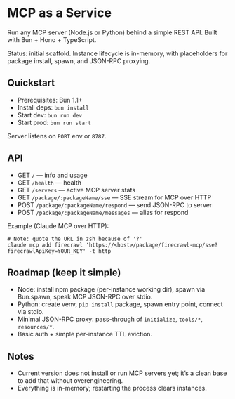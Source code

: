 # MCP as a Service

Run any MCP server (Node.js or Python) behind a simple REST API. Built with Bun + Hono + TypeScript.

Status: initial scaffold. Instance lifecycle is in-memory, with placeholders for package install, spawn, and JSON-RPC proxying.

## Quickstart

- Prerequisites: Bun 1.1+
- Install deps: `bun install`
- Start dev: `bun run dev`
- Start prod: `bun run start`

Server listens on `PORT` env or `8787`.

## API

- GET `/` — info and usage
- GET `/health` — health
- GET `/servers` — active MCP server stats
- GET `/package/:packageName/sse` — SSE stream for MCP over HTTP
- POST `/package/:packageName/respond` — send JSON-RPC to server
- POST `/package/:packageName/messages` — alias for respond

Example (Claude MCP over HTTP):

```
# Note: quote the URL in zsh because of '?'
claude mcp add firecrawl 'https://<host>/package/firecrawl-mcp/sse?firecrawlApiKey=YOUR_KEY' -t http
```

## Roadmap (keep it simple)

- Node: install npm package (per-instance working dir), spawn via Bun.spawn, speak MCP JSON-RPC over stdio.
- Python: create venv, `pip install` package, spawn entry point, connect via stdio.
- Minimal JSON-RPC proxy: pass-through of `initialize`, `tools/*`, `resources/*`.
- Basic auth + simple per-instance TTL eviction.

## Notes

- Current version does not install or run MCP servers yet; it’s a clean base to add that without overengineering.
- Everything is in-memory; restarting the process clears instances.
